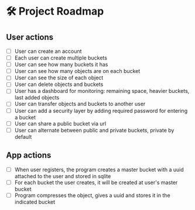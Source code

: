 # 🛠️ Project Roadmap

## User actions

- [ ] User can create an account
- [ ] Each user can create multiple buckets
- [ ] User can see how many buckets it has
- [ ] User can see how many objects are on each bucket
- [ ] User can see the size of each object
- [ ] User can delete objects and buckets
- [ ] User has a dashboard for monitoring: remaining space, heavier buckets, last added objects
- [ ] User can transfer objects and buckets to another user
- [ ] User can add a security layer by adding required password for entering a bucket
- [ ] User can share a public bucket via url
- [ ] User can alternate between public and private buckets, private by default

## App actions

- [ ] When user registers, the program creates a master bucket with a uuid attached to the user and stored in sqlite
- [ ] For each bucket the user creates, it will be created at user's master bucket
- [ ] Program compresses the object, gives a uuid and stores it in the indicated bucket

